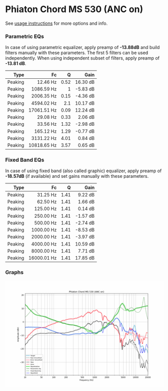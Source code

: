 # Phiaton Chord MS 530 (ANC on)
See [usage instructions](https://github.com/jaakkopasanen/AutoEq#usage) for more options and info.

### Parametric EQs
In case of using parametric equalizer, apply preamp of **-13.88dB** and build filters manually
with these parameters. The first 5 filters can be used independently.
When using independent subset of filters, apply preamp of **-13.81 dB**.

| Type    | Fc          |    Q | Gain     |
|--------:|------------:|-----:|---------:|
| Peaking | 12.46 Hz    | 0.52 | 16.30 dB |
| Peaking | 1086.59 Hz  | 1    | -5.83 dB |
| Peaking | 2006.35 Hz  | 0.15 | -4.36 dB |
| Peaking | 4594.02 Hz  | 2.1  | 10.17 dB |
| Peaking | 17061.51 Hz | 0.09 | 12.24 dB |
| Peaking | 29.08 Hz    | 0.33 | 2.06 dB  |
| Peaking | 33.56 Hz    | 1.32 | -2.98 dB |
| Peaking | 165.12 Hz   | 1.29 | -0.77 dB |
| Peaking | 3131.22 Hz  | 4.01 | 0.84 dB  |
| Peaking | 10818.65 Hz | 3.57 | 0.65 dB  |

### Fixed Band EQs
In case of using fixed band (also called graphic) equalizer, apply preamp of **-18.57dB**
(if available) and set gains manually with these parameters.

| Type    | Fc          |    Q | Gain     |
|--------:|------------:|-----:|---------:|
| Peaking | 31.25 Hz    | 1.41 | 9.22 dB  |
| Peaking | 62.50 Hz    | 1.41 | 1.66 dB  |
| Peaking | 125.00 Hz   | 1.41 | 0.14 dB  |
| Peaking | 250.00 Hz   | 1.41 | -1.57 dB |
| Peaking | 500.00 Hz   | 1.41 | -2.74 dB |
| Peaking | 1000.00 Hz  | 1.41 | -8.53 dB |
| Peaking | 2000.00 Hz  | 1.41 | -3.97 dB |
| Peaking | 4000.00 Hz  | 1.41 | 10.59 dB |
| Peaking | 8000.00 Hz  | 1.41 | 7.71 dB  |
| Peaking | 16000.01 Hz | 1.41 | 17.85 dB |

### Graphs
![](./Phiaton%20Chord%20MS%20530%20(ANC%20on).png)